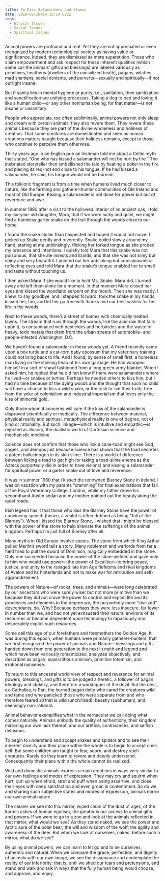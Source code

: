```yaml
---
title: To Kiss Salamanders and Stones
date: 2019-02-28T14:38:14.622Z
tags:
  - Ethical Issues
  - Social Issues
  - Spiritual Issues
---
```

Animal powers are profound and real. Yet they are not appreciated or even recognized by modern technological society as having value or significance. Indeed, they are dismissed as mere superstition. Those who claim empowerment and ask respect for these inherent qualities (which some call the animals’ gifts and blessings) are labeled variously as primitives, heathens (dwellers of the uncivilized heath), pagans, witches, mad shamans, social deviants, and perverts—sexually and spiritually—if not outright insane.



But if sanity lies in mental hygiene or purity, i.e., sanitation, then sanitization and sanctification are unifying processes. Taking a dog to bed and loving it like a human child—or any other nonhuman being, for that matter—is not insane or unsanitary.



People who appreciate, too often subliminally, animal powers not only sleep and dream with certain animals, they also revere them. They revere these animals because they are part of the divine wholeness and holiness of creation. That some creatures are domesticated and seen as human creations matters naught because their holiness remains, except to those who continue to perceive them otherwise.



Thirty years ago in an English pub an Irishman told me about a Celtic myth that stated, “One who has kissed a salamander will not be hurt by fire.” The inebriated storyteller then embellished the tale by heating a poker in the fire and placing its red-hot end close to his tongue. If he had kissed a salamander, he said, his tongue would not be burned.



This folkloric fragment is from a time when humans lived much closer to nature, like the farming and gatherer-hunter communities of Old Ireland and most of Old Europe. Kissing a salamander is not done for power but out of reverence and awe.



In summer 1990 after a visit to the hollowed interior of an ancient oak, I told my six-year-old daughter, Mara, that if we were lucky and quiet, we might find a harmless garter snake on the trail through the woods close to our home.



I found the snake closer than I expected and hoped it would not move. I picked up Snake gently and reverently. Snake coiled slowly around my hand, staring at me unblinkingly, flicking her forked tongue as she probed my presence and intentions. I quietly told Mara that this snake was not poisonous, that she ate insects and lizards, and that she was not slimy but shiny and very beautiful. I pointed out her unblinking but consciousness-reflecting eyes and told Mara that the snake’s tongue enabled her to smell and taste without touching us.



I then asked Mara if she would like to hold Ms. Snake. Mara did. I turned away and left them alone for a moment. In that moment Mara closed her eyes and kissed the woodland serpent on the mouth. Then she was ready, I knew, to say goodbye, and I stepped forward, took the snake in my hands, kissed her, too, and let her go free with thanks and our best wishes for her life in the woods.



Next to these woods, there’s a street of homes with chemically treated lawns. The stream that runs through the woods, like the acid rain that falls upon it, is contaminated with pesticides and herbicides and the waste of heavy, toxic metals that drain from the urban streets of automobile- and people-infested Washington, D.C.



We haven’t found a salamander in these woods yet. A friend recently came upon a box turtle and a cat-torn baby opossum that my veterinary training could not bring back to life. And I found, by sense of smell first, a homeless man living on the stinking heap of his own garbage. He had wrapped himself in a sort of shawl fashioned from a long green army blanket. When I asked him, he replied that he did not know if there were salamanders where he lived—or snakes or turtles. Perhaps he needed others to kiss him, but I had no time because of the dying woods and the thought that soon no child will have a chance to kiss a wild snake, or the Irish to live their truth, free from the yoke of colonialism and industrial imperialism that loves only the kiss of immortal gold.



Only those whom it concerns will care if the kiss of the salamander is disproved scientifically or medically. The difference between material, physical reality and spiritual, metaphysical reality is one of degree, not of kind or rationality. But such linkage—which is intuitive and empathic—is rejected as illusory, the dualistic world of Cartesian science and mechanistic medicine.



Science does not confirm that those who lick a cane-toad might see God, angels, and demons just because science has shown that the toad secretes a potent hallucinogen in its skin slime. There is a world of difference between licking a toad to get high (or taking a toad-slime enema as the Aztecs purportedly did in order to have visions) and kissing a salamander for spiritual power or a garter snake out of love and reverence.



It was in summer 1960 that I kissed the renowned Blarney Stone in Ireland. I was on vacation with my parents “cramming” for final examinations that fall at the Royal Veterinary College, London, while my father drove his secondhand Austin sedan and my mother pointed out the beauty along the quiet roads.



Irish legend has it that those who kiss the Blarney Stone have the power of convincing speech (hence, a zealot is often dubbed as being “full of the Blarney”). When I kissed the Blarney Stone, I wished that I might be blessed with the power of the stone to help alleviate the sufferings of the animal kingdom. Perhaps I’m just full of Blarney after all.



Many myths in Old Europe involve stones. The stone from which King Arthur pulled Merlin’s sword tells a story. Many noblemen and warlords from far a field tried to pull the sword of Dominion, magically embedded in the stone. Only one succeeded because the power of the stone yielded and gave only to him who would use power—the power of Excalibur—to bring peace, justice, and unity to the ravaged late Iron Age fiefdoms and rival kingdoms of Avalon and its hinterlands and not to make war for retribution and self-aggrandizement.



The powers of Nature—of rocks, trees, and animals—were long celebrated by our ancestors who were surely wiser but not more primitive than we because they did not crave the power to control and exploit life and its processes and elements to the degree we, the purportedly more “civilized” descendants, do. Why? Because perhaps they were less insecure, far fewer in number than we, and had not yet exhausted their natural environs of its resources or become dependent upon technology to rapaciously and desperately exploit such resources.



Some call this age of our forefathers and foremothers the Golden Age. It was during this epoch, when humans were primarily gatherer-hunters, that we first recognized the power of animals and Nature—blessings and gifts handed down from one generation to the next in myth and legend and which have been variously romanticized, analyzed objectively, and described as pagan, superstitious animism, primitive totemism, and irrational nonsense.



To return to this ancestral world view of respect and reverence for animal powers, blessings, and gifts is to be judged a heretic, a follower of pagan ideology and idolatry, and therefore a worshipper of the devil. But the devil, ex-Catholica, is Pan, the horned pagan deity who cared for creatures wild and tame and who panicked those who were separate from and who therefore feared all that is wild (uncivilized), beastly (subhuman), and seemingly non-rational.



Animal behavior exemplifies what in the vernacular we call doing what comes naturally. Animals embody the quality of authenticity, their kingdom mirroring our own lack thereof, and our artifice, contrivances, and selfish delusions.



To begin to understand and accept snakes and spiders and to see their inherent divinity and their place within the whole is to begin to accept one’s self. But some children are taught to fear, scorn, and destroy such creatures. Rarely do they learn to revere and deeply understand. Consequently their place within the whole cannot be realized.



Wild and domestic animals express certain emotions in ways very similar to our own feelings and modes of expression. They may cry and squirm when hurt, curl up when afraid, strut and puff when being assertive, and close their eyes with deep satisfaction and even groan in contentment. So do we, and sharing such subjective states and modes of expression, animals mirror our own animal nature.



The clearer we see into this mirror, wiped clean of the dust of ages, of the karmic ashes of human egotism, the greater is our access to animal gifts and powers. If we were to go to a zoo and look at the animals reflected in that mirror, what would we see? As they stand naked, we see the power and Arctic aura of the polar bear; the will and wisdom of the wolf; the agility and awareness of the deer. But when we look at ourselves, naked, before such a mirror, what do we see?



By using animal powers, we can learn to let go and to be ourselves, authentic and natural. When we compare the grace, perfection, and dignity of animals with our own image, we see the dissonance and contemplate the reality of our inferiority: that is, until we shed our fears and pretensions, and stand and walk and talk in ways that the fully human being would choose, and approve, and enjoy.
